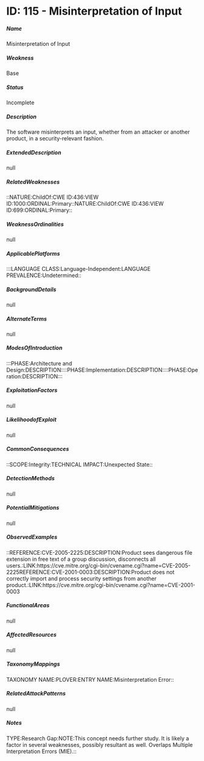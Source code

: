 # ID: 115 - Misinterpretation of Input
<h5>Name</h5>Misinterpretation of Input
<h5>Weakness</h5>Base
<h5>Status</h5>Incomplete
<h5>Description</h5>The software misinterprets an input, whether from an attacker or another product, in a security-relevant fashion.
<h5>ExtendedDescription</h5>null
<h5>RelatedWeaknesses</h5>::NATURE:ChildOf:CWE ID:436:VIEW ID:1000:ORDINAL:Primary::NATURE:ChildOf:CWE ID:436:VIEW ID:699:ORDINAL:Primary::
<h5>WeaknessOrdinalities</h5>null
<h5>ApplicablePlatforms</h5>:::LANGUAGE CLASS:Language-Independent:LANGUAGE PREVALENCE:Undetermined::
<h5>BackgroundDetails</h5>null
<h5>AlternateTerms</h5>null
<h5>ModesOfIntroduction</h5>:::PHASE:Architecture and Design:DESCRIPTION::::PHASE:Implementation:DESCRIPTION::::PHASE:Operation:DESCRIPTION:::
<h5>ExploitationFactors</h5>null
<h5>LikelihoodofExploit</h5>null
<h5>CommonConsequences</h5>::SCOPE:Integrity:TECHNICAL IMPACT:Unexpected State::
<h5>DetectionMethods</h5>null
<h5>PotentialMitigations</h5>null
<h5>ObservedExamples</h5>::REFERENCE:CVE-2005-2225:DESCRIPTION:Product sees dangerous file extension in free text of a group discussion, disconnects all users.:LINK:https://cve.mitre.org/cgi-bin/cvename.cgi?name=CVE-2005-2225REFERENCE:CVE-2001-0003:DESCRIPTION:Product does not correctly import and process security settings from another product.:LINK:https://cve.mitre.org/cgi-bin/cvename.cgi?name=CVE-2001-0003
<h5>FunctionalAreas</h5>null
<h5>AffectedResources</h5>null
<h5>TaxonomyMappings</h5>TAXONOMY NAME:PLOVER:ENTRY NAME:Misinterpretation Error::
<h5>RelatedAttackPatterns</h5>null
<h5>Notes</h5>TYPE:Research Gap:NOTE:This concept needs further study. It is likely a factor in several weaknesses, possibly resultant as well. Overlaps Multiple Interpretation Errors (MIE).::

